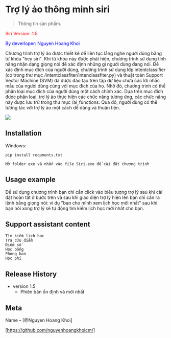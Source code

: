 # Trợ lý ảo thông minh siri
> Thông tin sản phẩm.
<p style="color: red;">Siri Version: 1.5</p>
<p style="color: blue;">By deverloper: Nguyen Hoang Khoi</p>


Chương trình trợ lý ảo được thiết kế để liên tục lắng nghe người dùng bằng từ khóa "hey siri". Khi từ khóa này được phát hiện, chương trình sử dụng tính năng nhận dạng giọng nói để xác định những gì người dùng đang nói.
Để xác định mục đích của người dùng, chương trình sử dụng lớp intentclassifier (có trong thư mục /intentclassfiter/intenclassfiter.py) và thuật toán Support Vector Machine (SVM) đã được đào tạo trên tập dữ liệu chứa các lời nhắc mẫu của người dùng cùng với mục đích của họ. Nhờ đó, chương trình có thể phân loại mục đích của người dùng một cách chính xác.
Dựa trên mục đích được phân loại, trợ lý ảo thực hiện các chức năng tương ứng, các chức năng này được lưu trữ trong thư mục /ai_functions. Qua đó, người dùng có thể tương tác với trợ lý ảo một cách dễ dàng và thuận tiện.


![](🤖)

## Installation

Windows:

```pip
pip install requments.txt
```
```open folder exe
Mở folder exe và nhấn vào file Siri.exe để cài đặt chương trình
```
## Usage example

Để sử dụng chương trình bạn chỉ cần click vào biểu tượng trợ  lý sau khi cài đặt hoàn tất ở bước trên và sau khi giao diện trợ lý hiện lên bạn chỉ cần ra lệnh bằng giọng nói:
ví dụ "bạn cho mình xem lịch học mới nhất" sau khi bạn nói xong trợ lý sẽ tự động tìm kiếm lịch học mới nhất cho bạn.

## Support assistant content

```Nội dung hỗ trợ
Tìm kiếm lịch học
Tra cứu điểm
Điểm số
Học bổng
Phòng ban
Học phí
```

## Release History

* version 1.5
    * Phiên bản ổn định và mới nhất

## Meta

Name – [@Nguyen Hoang Khoi]

[https://github.com/nguyenhoangkhoicm/]




